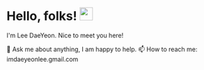  
 # Hello, folks! <img src="https://raw.githubusercontent.com/MartinHeinz/MartinHeinz/master/wave.gif" width="30px"> 
 
 I'm Lee DaeYeon. Nice to meet you here!
 
 💬 Ask me about anything, I am happy to help.
 📫 How to reach me: imdaeyeonlee.gmail.com
 
<!--
**gitdylee/gitdylee** is a ✨ _special_ ✨ repository because its `README.md` (this file) appears on your GitHub profile.


Here are some ideas to get you started:

- 🔭 I’m currently working on ...
- 🌱 I’m currently learning ...
- 👯 I’m looking to collaborate on ...
- 🤔 I’m looking for help with ...
- 💬 Ask me about ...
- 📫 How to reach me: ...
- 😄 Pronouns: ...
- ⚡ Fun fact: ...
-->
